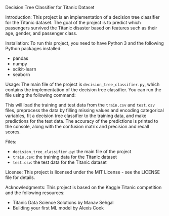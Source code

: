 Decision Tree Classifier for Titanic Dataset

Introduction:
This project is an implementation of a decision tree classifier for the Titanic dataset. The goal of the project is to predict which passengers survived the Titanic disaster based on features such as their age, gender, and passenger class.

Installation:
To run this project, you need to have Python 3 and the following Python packages installed:
- pandas
- numpy
- scikit-learn
- seaborn

Usage:
The main file of the project is `decision_tree_classifier.py`, which contains the implementation of the decision tree classifier. You can run the file using the following command:

This will load the training and test data from the `train.csv` and `test.csv` files, preprocess the data by filling missing values and encoding categorical variables, fit a decision tree classifier to the training data, and make predictions for the test data. The accuracy of the predictions is printed to the console, along with the confusion matrix and precision and recall scores.

Files:
- `decision_tree_classifier.py`: the main file of the project
- `train.csv`: the training data for the Titanic dataset
- `test.csv`: the test data for the Titanic dataset

License:
This project is licensed under the MIT License - see the LICENSE file for details.

Acknowledgments:
This project is based on the Kaggle Titanic competition and the following resources:
- Titanic Data Science Solutions by Manav Sehgal
- Building your first ML model by Alexis Cook

